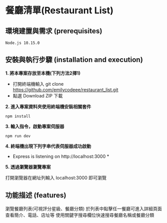 # 餐廳清單(Restaurant List)

## 環境建置與需求 (prerequisites)
```
Node.js 10.15.0
```
## 安裝與執行步驟 (installation and execution)

**1. 將本專案存放至本機(下列方法2擇1)**
  - 打開終端機輸入 git clone https://github.com/emilycodeee/restaurant_list.git
  - 點選 Download ZIP 下載

**2. 進入專案資料夾使用終端機安裝相關套件**

```
npm install
```

**3. 輸入指令，啟動專案伺服器**
```
npm run dev
```
**4. 終端機出現下列字串代表伺服器成功啟動**

* Express is listening on http://localhost:3000 *

**5. 透過瀏覽器瀏覽專案**

打開瀏覽器在網址列輸入 localhost:3000 即可瀏覽

## 功能描述 (features)

瀏覽餐廳列表(可視評分星級、餐廳分類)
於列表中點擊任一餐廳可進入詳細頁面查看簡介、電話、店址等
使用關鍵字搜尋欄位快速搜尋餐廳名稱或餐廳分類
